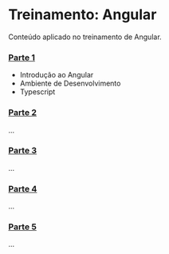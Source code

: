 # Treinamento: Angular
Conteúdo aplicado no treinamento de Angular.

### [Parte 1](https://github.com/mvmjacobs/treinamento-angular/tree/master/parte-1)
- Introdução ao Angular
- Ambiente de Desenvolvimento
- Typescript

### [Parte 2](https://github.com/mvmjacobs/treinamento-angular/tree/master/parte-2)
...

### [Parte 3](https://github.com/mvmjacobs/treinamento-angular/tree/master/parte-3)
...

### [Parte 4](https://github.com/mvmjacobs/treinamento-angular/tree/master/parte-4)
...

### [Parte 5](https://github.com/mvmjacobs/treinamento-angular/tree/master/parte-5)
...
